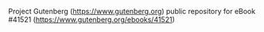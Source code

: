 Project Gutenberg (https://www.gutenberg.org) public repository for eBook #41521 (https://www.gutenberg.org/ebooks/41521)
